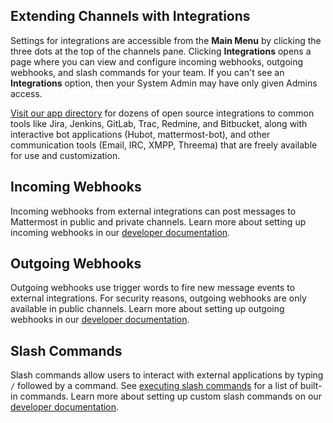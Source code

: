 ## Extending Channels with Integrations

Settings for integrations are accessible from the **Main Menu** by clicking the three dots at the top of the channels pane. Clicking **Integrations** opens a page where you can view and configure incoming webhooks, outgoing webhooks, and slash commands for your team. If you can't see an **Integrations** option, then your System Admin may have only given Admins access.

[Visit our app directory](https://about.mattermost.com/default-app-directory/) for dozens of open source integrations to common tools like Jira, Jenkins, GitLab, Trac, Redmine, and Bitbucket, along with interactive bot applications (Hubot, mattermost-bot), and other communication tools (Email, IRC, XMPP, Threema) that are freely available for use and customization.

## Incoming Webhooks

Incoming webhooks from external integrations can post messages to Mattermost in public and private channels. Learn more about setting up incoming webhooks in our [developer documentation](https://developers.mattermost.com/integrate/other-integrations/incoming-webhooks/).

## Outgoing Webhooks

Outgoing webhooks use trigger words to fire new message events to external integrations. For security reasons, outgoing webhooks are only available in public channels. Learn more about setting up outgoing webhooks in our [developer documentation](https://developers.mattermost.com/integrate/other-integrations/outgoing-webhooks/).

## Slash Commands

Slash commands allow users to interact with external applications by typing `/` followed by a command. See [executing slash commands](https://docs.mattermost.com/messaging/executing-slash-commands.html) for a list of built-in commands. Learn more about setting up custom slash commands on our [developer documentation](https://developers.mattermost.com/integrate/other-integrations/slash-commands/).
